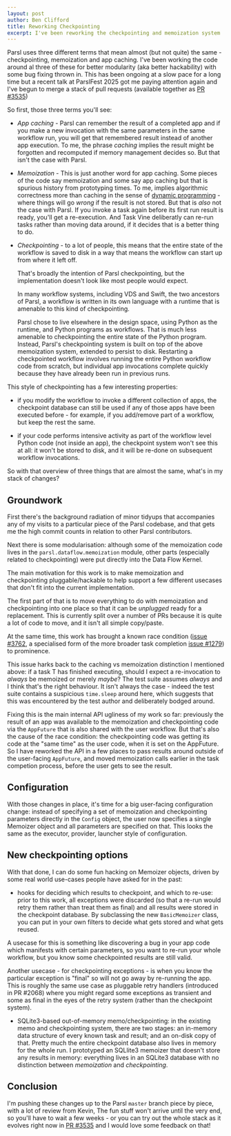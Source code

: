 ```yaml
---
layout: post
author: Ben Clifford
title: Reworking Checkpointing
excerpt: I've been reworking the checkpointing and memoization system
---
```


Parsl uses three different terms that mean almost (but not
quite) the same - checkpointing, memoization and app caching.
I've been working the code around al three of these for better modularity
(aka better hackability) with some bug
fixing thrown in. This has been ongoing at a slow pace for
a long time but a recent talk at ParslFest 2025 got me paying
attention again and I've begun to merge a stack of pull
requests (available together as <a href="https://github.com/Parsl/parsl/pull/3535">PR #3535</a>)

So first, those three terms you'll see:

* *App caching* - Parsl can remember the result of a completed app and if you make a new invocation with the same parameters in the same workflow run, you will get that remembered result instead of another app execution. To me, the phrase *caching* implies the result might be forgotten and recomputed if memory management decides so. But that isn't the case with Parsl.

* *Memoization* - This is just another word for app caching. Some pieces of the code say memoization and some say app caching but that is spurious history from prototyping times. To me, implies algorithmic correctness more than caching in the sense of <a href="">dynamic programming</a> - where things will go *wrong* if the result is not stored. But that is *also* not the case with Parsl. If you invoke a task again before its first run result is ready, you'll get a re-execution. And Task Vine deliberatly can re-run tasks rather than moving data around, if it decides that is a better thing to do.

* *Checkpointing* - to a lot of people, this means that
the entire state of the workflow is saved to disk in a way
that means the workflow can start up from where it left off.

  That's broadly the intention of Parsl checkpointing, but the implementation doesn't look like most people would expect.

  In many workflow systems, including VDS and Swift, the two ancestors of Parsl, a workflow is written in its own language with a runtime that is amenable to this kind of checkpointing.

  Parsl chose to live elsewhere in the design space, using Python as the runtime, and Python programs as workflows.  That is much less amenable to checkpointing the entire state of the Python program. Instead, Parsl's checkpointing system is built on top of the above memoization system, extended to persist to disk. Restarting a checkpointed workflow involves running the entire Python workflow code from scratch, but individual app invocations complete quickly because they have already been run in previous runs.

This style of checkpointing has a few interesting properties:

* if you modify the workflow to invoke a different collection
of apps, the checkpoint database can still be used if any of
those apps have been executed before - for example, if you
add/remove part of a workflow, but keep the rest the same.

* if your code performs intensive activity as part of the
workflow level Python code (not inside an app), the checkpoint
system won't see this at all: it won't be stored to disk,
and it will be re-done on subsequent workflow invocations.

So with that overview of three things that are almost the
same, what's in my stack of changes?

## Groundwork

First there's the background radiation of minor tidyups that
accompanies any of my visits to a particular piece of the
Parsl codebase, and that gets me the high commit
counts in relation to other Parsl contributors.

Next there is some modularisation: although some of the
memoization code lives in the `parsl.dataflow.memoization` 
module, other parts (especially related to checkpointing)
were put directly into the Data Flow Kernel.

The main motivation for this work is to make memoization
and checkpointing pluggable/hackable to help support a few
different usecases that don't fit into the current
implementation.

The first part of that is to move everything to do with
memoization and checkpointing into one place so that it
can be *unplugged* ready for a replacement. This is currently
split over a number of PRs because it is quite a lot of
code to move, and it isn't all simple copy/paste.

At the same time, this work has brought a known race condition
(<a href="https://github.com/Parsl/parsl/issues/3762">issue #3762</a>, a specialised form of the more broader task completion <a href="https://github.com/Parsl/parsl/issues/1279">issue #1279</a>) to prominence.

This issue harks back to the caching vs memoization
distinction I mentioned above: if a task T has finished
executing, should I expect a re-invocation to *always* be
memoized or merely *maybe*? The test suite assumes *always*
and I think that's the right behaviour. It isn't always the
case - indeed the test suite contains a suspicious
`time.sleep` around here, which suggests that this was
encountered by the test author and deliberately bodged around.

Fixing this is the main internal API ugliness of my work
so far: previously the result of an app was available to
the memoization and checkpointing code via the `AppFuture`
that is also shared with the user workflow. But that's also
the cause of the race condition: the checkpointing code was
getting its code at the "same time" as the user code, when
it is set on the AppFuture. So I have reworked the API
in a few places to pass results around outside of the
user-facing `AppFuture`, and moved memoization calls earlier
in the task competion process, before the user gets to
see the result.

## Configuration

With those changes in place, it's time for a big user-facing
configuration change: instead of specifying a set of
memoization and checkpointing parameters directly in the
`Config` object, the user now specifies a single Memoizer
object and all parameters are specified on that. This looks
the same as the executor, provider, launcher style of
configuration.

## New checkpointing options

With that done, I can do some fun hacking on Memoizer objects, driven by some real world use-cases people have asked for
in the past:

* hooks for deciding which results to checkpoint, and which
to re-use: prior to this work, all exceptions were discarded
(so that a re-run
would retry them rather than treat them as final) and
all results were stored in the checkpoint database. By
subclassing the new `BasicMemoizer` class, you can put in
your own filters to decide what gets stored and what gets
reused.

A usecase for this is something like discovering a bug in
your app code which manifests with certain parameters, so you
want to re-run your whole workflow, but you know some
checkpointed results are still valid.

Another usecase - for checkpointing exceptions - is when you
know the particular exception is "final" so will not go away
by re-running the app. This is roughly the same use case as
pluggable retry handlers (introduced in PR #2068) where you
might regard some exceptions as transient and some as final
in the eyes of the retry system (rather than the checkpoint
system).

* SQLite3-based out-of-memory memo/checkpointing: in the
existing memo and checkpointing system, there are two
stages: an in-memory data structure of every known task and
result; and an on-disk copy of that. Pretty much the
entire checkpoint database also lives in memory for the whole
run. I prototyped an SQLlite3 memoizer that doesn't store any
results in memory: everything lives in an SQLite3 database
with no distinction between *memoization* and *checkpointing*.

## Conclusion

I'm pushing these changes up to the Parsl `master` branch
piece by piece, with a lot of review from Kevin, The fun
stuff won't arrive until the very end, so you'll have to wait
a few weeks - or you can try out the whole stack as it
evolves right now in <a href="https://github.com/Parsl/parsl/pull/3535">PR #3535</a> and I would love some feedback on that!

